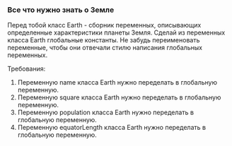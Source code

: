 
### Все что нужно знать о Земле

Перед тобой класс Earth - сборник переменных, описывающих определенные характеристики планеты Земля.
Сделай из переменных класса Earth глобальные константы. Не забудь переименовать переменные, чтобы они отвечали
стилю написания глобальных переменных.


Требования:
1.	Переменную name класса Earth нужно переделать в глобальную переменную.
2.	Переменную square класса Earth нужно переделать в глобальную переменную.
3.	Переменную population класса Earth нужно переделать в глобальную переменную.
4.	Переменную equatorLength класса Earth нужно переделать в глобальную переменную.


